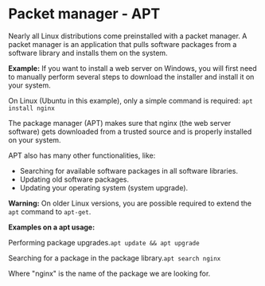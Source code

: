 # Packet manager - APT

Nearly all Linux distributions come preinstalled with a packet manager. A packet manager is an application that pulls software packages from a software library and installs them on the system.

**Example:** If you want to install a web server on Windows, you will first need to manually perform several steps to download the installer and install it on your system. 

On Linux \(Ubuntu in this example\), only a simple command is required: `apt install nginx`

The package manager \(APT\) makes sure that nginx \(the web server software\) gets downloaded from a trusted source and is properly installed on your system.

APT also has many other functionalities, like:

* Searching for available software packages in all software libraries.
* Updating old software packages.
* Updating your operating system \(system upgrade\).

**Warning:** On older Linux versions, you are possible required to extend the `apt` command to `apt-get`. 

**Examples on a apt usage:**

Performing package upgrades.`apt update && apt upgrade`

Searching for a package in the package library.`apt search nginx`

Where "nginx" is the name of the package we are looking for.

